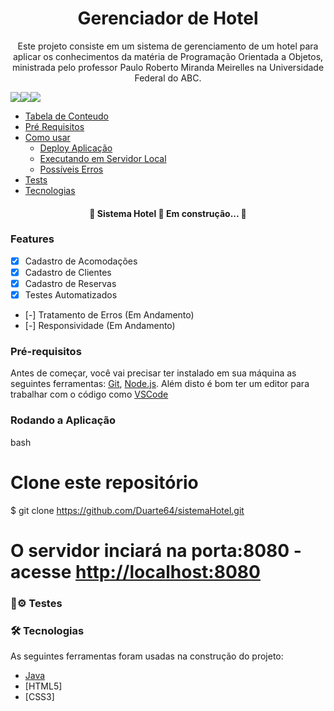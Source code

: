 <h1 align="center">Gerenciador de Hotel</h1>
<p align="center">Este projeto consiste em um sistema de gerenciamento de um hotel para aplicar os conhecimentos da matéria de Programação Orientada a Objetos, ministrada pelo professor Paulo Roberto Miranda Meirelles na Universidade Federal do ABC.</p>

<img src="https://img.shields.io/badge/license-MIT-green"><img src="https://img.shields.io/github/stars/Duarte64/sistemaHotel"><img src="https://img.shields.io/twitter/url?url=https%3A%2F%2Fgithub.com%2FDuarte64%2FsistemaHotel">

<!--ts-->
   * [Tabela de Conteudo](#Features)
   * [Pré Requisitos](#Pré-requisitos)
   * [Como usar](#Rodando-a-Aplicacao)
      * [Deploy Aplicação](#local-files)
      * [Executando em Servidor Local](#multiple-files)
      * [Possíveis Erros](#combo)
   * [Tests](#testes)
   * [Tecnologias](#tecnologias)
<!--te-->

<h4 align="center"> 
	🚧  Sistema Hotel 🏨 Em construção...  🚧
</h4>

### Features

- [x] Cadastro de Acomodações
- [x] Cadastro de Clientes
- [x] Cadastro de Reservas
- [x] Testes Automatizados
- [-] Tratamento de Erros (Em Andamento)
- [-] Responsividade (Em Andamento)

### Pré-requisitos

Antes de começar, você vai precisar ter instalado em sua máquina as seguintes ferramentas:
[Git](https://git-scm.com), [Node.js](https://nodejs.org/en/). 
Além disto é bom ter um editor para trabalhar com o código como [VSCode](https://code.visualstudio.com/)

### Rodando a Aplicação

bash
# Clone este repositório
$ git clone <https://github.com/Duarte64/sistemaHotel.git>

# O servidor inciará na porta:8080 - acesse <http://localhost:8080> 

### 👷⚙ Testes

### 🛠 Tecnologias

As seguintes ferramentas foram usadas na construção do projeto:

- [Java](https://www.java.com/pt-BR/)
- [HTML5]
- [CSS3]
